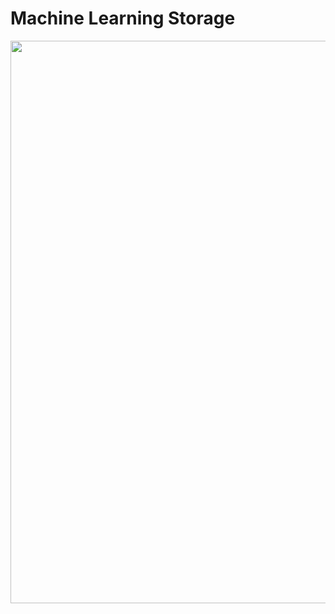# Machine Learning Storage



<!-- - [x] Now Studying . . -->

<img src="https://user-images.githubusercontent.com/85288036/127307703-c7195133-2c1b-4942-a905-162b38e40ae9.png" width="900"/>
